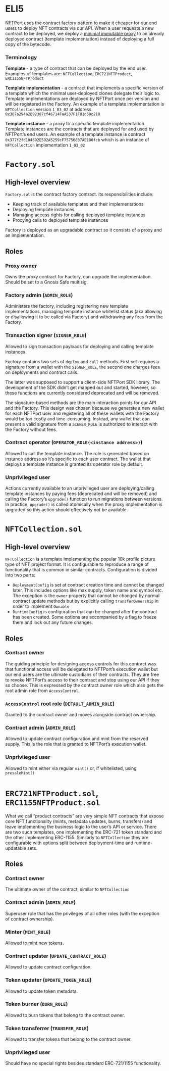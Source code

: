 # ELI5

NFTPort uses the contract factory pattern to make it cheaper for our end users to deploy NFT contracts via our API. When a user requests a new contract to be deployed, we deploy a [minimal immutable proxy](https://eips.ethereum.org/EIPS/eip-1167) to an already deployed contract (template implementation) instead of deploying a full copy of the bytecode.

### Terminology

**Template** - a type of contract that can be deployed by the end user. Examples of templates are: `NFTCollection`, `ERC721NFTProduct`, `ERC1155NFTProduct`

**Template implementation** - a contract that implements a specific version of a template which the minimal user-deployed clones delegate their logic to. Template implementations are deployed by NFTPort once per version and will be registered in the Factory. An example of a template implementation is `NFTCollection` version `1_03_02` at address `0x387a294a2B92387cf46714FaA537F1F81d50c210`

**Template instance** - a proxy to a specific template implementation. Template instances are the contracts that are deployed for and used by NFTPort’s end users. An example of a template instance is contract `0x377f2fd104692E592A5259cF75756037AE180fcb` which is an instance of `NFTCollection` implementation `1_03_02`

# `Factory.sol`

## High-level overview

`Factory.sol` is the contract factory contract. Its responsibilities include:

- Keeping track of available templates and their implementations
- Deploying template instances
- Managing access rights for calling deployed template instances
- Proxying calls to deployed template instances

Factory is deployed as an upgradable contract so it consists of a proxy and an implementation.

## Roles

### Proxy owner

Owns the proxy contract for Factory, can upgrade the implementation. Should be set to a Gnosis Safe multisig.

### Factory admin (`ADMIN_ROLE`)

Administers the factory, including registering new template implementations, managing template instance whitelist status (aka allowing or disallowing it to be called via Factory) and withdrawing any fees from the Factory.

### Transaction signer (`SIGNER_ROLE`)

Allowed to sign transaction payloads for deploying and calling template instances.

Factory contains two sets of `deploy` and `call` methods. First set requires a signature from a wallet with the `SIGNER_ROLE`, the second one charges fees on deployments and contract calls.

The latter was supposed to support a client-side NFTPort SDK library. The development of the SDK didn’t get mapped out and started, however, so these functions are currently considered deprecated and will be removed.

The signature-based methods are the main interaction points for our API and the Factory. This design was chosen because we generate a new wallet for each NFTPort user and registering all of these wallets with the Factory would be too costly and time-consuming. Instead, any wallet that can present a valid signature from a `SIGNER_ROLE` is authorized to interact with the Factory without fees.

### Contract operator (`OPERATOR_ROLE(<instance address>)`)

Allowed to call the template instance. The role is generated based on instance address so it’s specific to each user contract. The wallet that deploys a template instance is granted its operator role by default.

### Unprivileged user

Actions currently available to an unprivileged user are deploying/calling template instances by paying fees (deprecated and will be removed) and calling the Factory’s `upgrade()` function to run migrations between versions. In practice, `upgrade()` is called atomically when the proxy implementation is upgraded so this action should effectively not be available.

# `NFTCollection.sol`

## High-level overview

`NFTCollection` is a template implementing the popular 10k profile picture type of NFT project format. It is configurable to reproduce a range of functionality that is common in similar contracts. Configuration is divided into two parts:

- `DeploymentConfig` is set at contract creation time and cannot be changed later. This includes options like max supply, token name and symbol etc. The exception is the `owner` property that cannot be changed by normal contract update methods but by explicitly calling `transferOwnership` in order to implement `Ownable`
- `RuntimeConfig` is configuration that can be changed after the contract has been created. Some options are accompanied by a flag to freeze them and lock out any future changes.

## Roles

### Contract owner

The guiding principle for designing access controls for this contract was that functional access will be delegated to NFTPort’s execution wallet but our end users are the ultimate custodians of their contracts. They are free to revoke NFTPort’s access to their contract and stop using our API if they so choose. This is expressed by the contract owner role which also gets the root admin role from `AccessControl`.

### `AccessControl` root role (`DEFAULT_ADMIN_ROLE`)

Granted to the contract owner and moves alongside contract ownership.

### Contract admin (`ADMIN_ROLE`)

Allowed to update contract configuration and mint from the reserved supply. This is the role that is granted to NFTPort’s execution wallet.

### Unprivileged user

Allowed to mint either via regular `mint()` or, if whitelisted, using `presaleMint()`

# `ERC721NFTProduct.sol`, `ERC1155NFTProduct.sol`

What we call “product contracts” are very simple NFT contracts that expose core NFT functionality (mints, metadata updates, burns, transfers) and leave implementing the business logic to the user’s API or service. There are two such templates, one implementing the ERC-721 token standard and the other implementing ERC-1155. Similarly to `NFTCollection` they are configurable with options split between deployment-time and runtime-updatable sets.

## Roles

### Contract owner

The ultimate owner of the contract, similar to `NFTCollection`

### Contract admin (`ADMIN_ROLE`)

Superuser role that has the privileges of all other roles (with the exception of contract ownership).

### Minter (`MINT_ROLE`)

Allowed to mint new tokens.

### Contract updater (`UPDATE_CONTRACT_ROLE`)

Allowed to update contract configuration.

### Token updater (`UPDATE_TOKEN_ROLE`)

Allowed to update token metadata.

### Token burner (`BURN_ROLE`)

Allowed to burn tokens that belong to the contract owner.

### Token transferrer (`TRANSFER_ROLE`)

Allowed to transfer tokens that belong to the contract owner.

### Unprivileged user

Should have no special rights besides standard ERC-721/1155 functionality.
